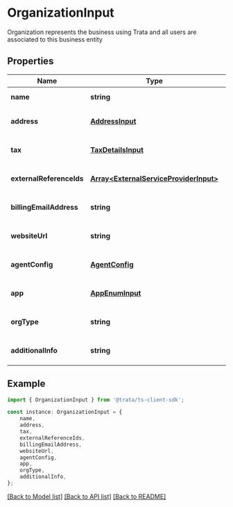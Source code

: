 # OrganizationInput

Organization represents the business using Trata and all users are associated to this business entity

## Properties

Name | Type | Description | Notes
------------ | ------------- | ------------- | -------------
**name** | **string** | Name of the organization | [default to undefined]
**address** | [**AddressInput**](AddressInput.md) |  | [optional] [default to undefined]
**tax** | [**TaxDetailsInput**](TaxDetailsInput.md) |  | [optional] [default to undefined]
**externalReferenceIds** | [**Array&lt;ExternalServiceProviderInput&gt;**](ExternalServiceProviderInput.md) |  | [optional] [default to undefined]
**billingEmailAddress** | **string** |  | [optional] [default to undefined]
**websiteUrl** | **string** |  | [optional] [default to undefined]
**agentConfig** | [**AgentConfig**](AgentConfig.md) |  | [optional] [default to undefined]
**app** | [**AppEnumInput**](AppEnumInput.md) |  | [optional] [default to undefined]
**orgType** | **string** |  | [optional] [default to undefined]
**additionalInfo** | **string** |  | [optional] [default to undefined]

## Example

```typescript
import { OrganizationInput } from '@trata/ts-client-sdk';

const instance: OrganizationInput = {
    name,
    address,
    tax,
    externalReferenceIds,
    billingEmailAddress,
    websiteUrl,
    agentConfig,
    app,
    orgType,
    additionalInfo,
};
```

[[Back to Model list]](../README.md#documentation-for-models) [[Back to API list]](../README.md#documentation-for-api-endpoints) [[Back to README]](../README.md)
